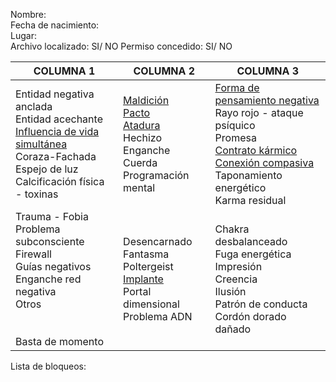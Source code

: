 Nombre:<br>
Fecha de nacimiento:<br>
Lugar:<br>
Archivo localizado: SI/ NO
Permiso concedido: SI/ NO

| COLUMNA 1                                                                                                                                           | COLUMNA 2                                                                                 | COLUMNA 3                                                                                                                                                      |
|-----------------------------------------------------------------------------------------------------------------------------------------------------|-------------------------------------------------------------------------------------------|----------------------------------------------------------------------------------------------------------------------------------------------------------------|
| Entidad negativa anclada<br>Entidad acechante<br>[Influencia de vida simultánea](/peticiones/vida-simultanea.md)<br>Coraza-Fachada<br>Espejo de luz<br>Calcificación física - toxinas | [Maldición](/peticion/maldicion.md)<br>[Pacto](/peticion/pacto.md)<br>[Atadura](/peticiones/atadura.md)<br>Hechizo<br>Enganche<br>Cuerda<br>Programación mental     | [Forma de pensamiento negativa](/peticiones/forma-pensamiento-negativa.md)<br>Rayo rojo - ataque psíquico<br>Promesa<br>[Contrato kármico](/peticiones/contrato-karmico.md)<br>[Conexión compasiva](/peticiones/conexion-compasiva.md)<br>Taponamiento energético<br>Karma residual |
| Trauma - Fobia<br>Problema subconsciente<br>Firewall<br>Guías negativos<br>Enganche red negativa<br>Otros<br><br><br>Basta de momento               | Desencarnado<br>Fantasma<br>Poltergeist<br>[Implante](/peticiones/implante.md)<br>Portal dimensional<br>Problema ADN | Chakra desbalanceado<br>Fuga energética<br>Impresión<br>Creencia<br>Ilusión<br>Patrón de conducta<br>Cordón dorado dañado                                      |                                   |


Lista de bloqueos:
